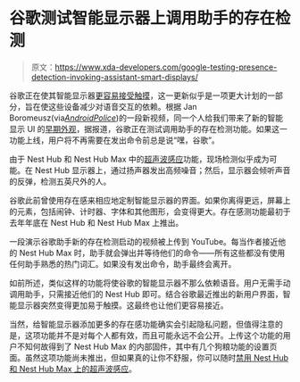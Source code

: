 # 谷歌测试智能显示器上调用助手的存在检测

> 原文：<https://www.xda-developers.com/google-testing-presence-detection-invoking-assistant-smart-displays/>

谷歌正在使其智能显示器[更容易接受触摸](https://www.xda-developers.com/google-assistant-smart-displays-new-ui-dark-mode-multi-account-support/)，这一更新似乎是一项更大计划的一部分，旨在使这些设备减少对语音交互的依赖。根据 Jan Boromeusz(via[*AndroidPolice*](https://www.androidpolice.com/2020/10/21/a-secret-unreleased-option-lets-users-invoke-assistant-on-smart-displays-without-saying-hey-google/))的一段新视频，同一个人给我们带来了新的智能显示 UI 的[早期外观](https://www.xda-developers.com/google-is-testing-a-new-ui-on-the-nest-hub-max-with-tabs-contextual-panels-and-a-dark-mode/)，据报道，谷歌正在测试调用助手的存在检测功能。如果这一功能上线，用户将不再需要在发出命令前总是说“嘿，谷歌”。

由于 Nest Hub 和 Nest Hub Max 中的[超声波感应](https://support.google.com/googlenest/answer/9509981?hl=en)功能，现场检测似乎成为可能。在 Nest Hub 显示器上，通过扬声器发出高频噪音；然后，显示器会倾听声音的反弹，检测五英尺外的人。

谷歌此前曾使用存在感来相应地定制智能显示器的界面。如果你离得更远，屏幕上的元素，包括闹钟、计时器、字体和其他图形，会变得更大。存在感测功能最初于去年年底在 Nest Hub 和 Nest Hub Max 上推出。

一段演示谷歌助手新的存在检测启动的视频被上传到 YouTube。每当作者接近他的 Nest Hub Max 时，助手就会弹出并等待他们的命令——所有这些都没有使用任何助手熟悉的热门词汇。如果没有发出命令，助手最终会离开。

如前所述，类似这样的功能将使谷歌的智能显示器不那么依赖语音。用户无需手动调用助手，只需接近他们的 Nest Hub 即可。结合谷歌最近推出的新用户界面，智能显示器突然变得更加易于触摸。这最终也让他们更容易接近。

当然，给智能显示器添加更多的存在感功能确实会引起隐私问题，但值得注意的是，这项功能并不是对每个人都有效，而且可能永远不会公开。上传这个功能的用户不知何故得到了 Nest Hub Max 的内部固件，其中有几个狗粮功能的设置页面。虽然这项功能尚未推出，但如果真的让你不舒服，你可以随时[禁用 Nest Hub 和 Nest Hub Max 上的超声波感应](https://support.google.com/googlenest/answer/9509981?hl=en)。